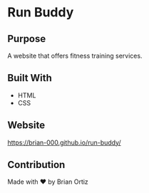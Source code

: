 # Run Buddy

## Purpose
A website that offers fitness training services.

## Built With
* HTML
* CSS

## Website
https://brian-000.github.io/run-buddy/

## Contribution
Made with ❤️ by Brian Ortiz
